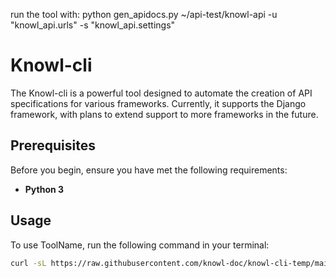 run the tool with:
python gen_apidocs.py ~/api-test/knowl-api -u "knowl_api.urls" -s "knowl_api.settings"

# Knowl-cli

The Knowl-cli is a powerful tool designed to automate the creation of API specifications for various frameworks. Currently, it supports the Django framework, with plans to extend support to more frameworks in the future.

## Prerequisites

Before you begin, ensure you have met the following requirements:

- **Python 3**

## Usage

To use ToolName, run the following command in your terminal:

```bash
curl -sL https://raw.githubusercontent.com/knowl-doc/knowl-cli-temp/main/setup.sh | bash